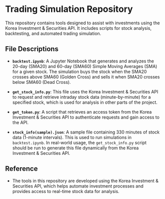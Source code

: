 # Trading Simulation Repository

This repository contains tools designed to assist with investments using the Korea Investment & Securities API. It includes scripts for stock analysis, backtesting, and automated trading simulation.

## File Descriptions

- **`backtest.ipynb`**: A Jupyter Notebook that generates and analyzes the 20-day (SMA20) and 60-day (SMA60) Simple Moving Averages (SMA) for a given stock. The simulation buys the stock when the SMA20 crosses above SMA60 (Golden Cross) and sells it when SMA20 crosses below SMA60 (Dead Cross).
  
- **`get_stock_info.py`**: This file uses the Korea Investment & Securities API to request and retrieve intraday stock data (minute-by-minute) for a specified stock, which is used for analysis in other parts of the project.

- **`get_token.py`**: A script that retrieves an access token from the Korea Investment & Securities API to authenticate requests and gain access to the API.

- **`stock_info(sample).json`**: A sample file containing 330 minutes of stock data (1-minute intervals). This is used to run simulations in `backtest.ipynb`. In real-world usage, the `get_stock_info.py` script should be run to generate this file dynamically from the Korea Investment & Securities API.

## Reference

- The tools in this repository are developed using the Korea Investment & Securities API, which helps automate investment processes and provides access to real-time stock data for analysis.
